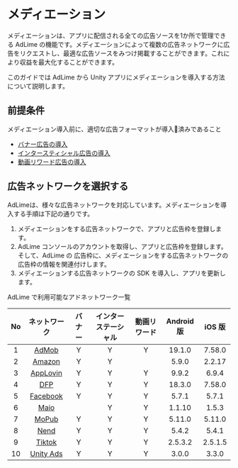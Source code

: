# メディエーション

メディエーションは、アプリに配信される全ての広告ソースを1か所で管理できる AdLime の機能です。メディエーションによって複数の広告ネットワークに広告をリクエストし、最適な広告ソースをみつけ掲載することができます。これにより収益を最大化することができます。

このガイドでは AdLime から Unity アプリにメディエーションを導入する方法について説明します。

##  前提条件

メディエーション導入前に、適切な広告フォーマットが導入済みであること

- [バナー広告の導入](./banner.md)
- [インタースティシャル広告の導入](./Interstitial.md)
- [動画リワード広告の導入](./rewarded.md)

## 広告ネットワークを選択する

AdLimeは、様々な広告ネットワークを対応しています。メディエーションを導入する手順は下記の通りです。

 1. メディエーションをする広告ネットワークで、アプリと広告枠を登録します。
 2. AdLime コンソールのアカウントを取得し、アプリと広告枠を登録します。そして、AdLime の 広告枠に、メディエーションをする広告ネットワークの広告枠の情報を関連付けします。
 3. メディエーションする広告ネットワークの SDK を導入し、アプリを更新します。

AdLime で利用可能なアドネットワーク一覧

| No  | ネットワーク                               | バナー |インターステーシャル|動画リワード| Android 版 | iOS 版   |
|:---:|:-------------------------------------:|:------:|:----:|:--------:|:-----------:|:---------:|
| 1   | [AdMob](./mediation_admob.md)         | Y      | Y    | Y        | 19.1.0      | 7.58.0    |
| 2   | [Amazon](./mediation_amazon.md)       | Y      | Y    |          | 5.9.0       | 2.2.17    |
| 3   | [AppLovin](./mediation_applovin.md)   | Y      | Y    | Y        | 9.9.2       | 6.9.4     |
| 4   | [DFP](./mediation_dfp.md)             | Y      | Y    | Y        | 18.3.0      | 7.58.0    |
| 5   | [Facebook](./mediation_facebook.md)   | Y      | Y    | Y        | 5.7.1       | 5.7.1     |
| 6   | [Maio](./mediation_maio.md)           |        | Y    | Y        | 1.1.10      | 1.5.3     |
| 7   | [MoPub](./mediation_mopub.md)         | Y      | Y    | Y        | 5.11.0      | 5.11.0    |
| 8   | [Nend](./mediation_nend.md)           | Y      | Y    | Y        | 5.4.2       | 5.4.1     |
| 9   | [Tiktok](./mediation_tiktok.md)       | Y      | Y    | Y        | 2.5.3.2     | 2.5.1.5   |
| 10  | [Unity Ads](./mediation_unity_ads.md) | Y      | Y    | Y        | 3.0.0       | 3.3.0     |